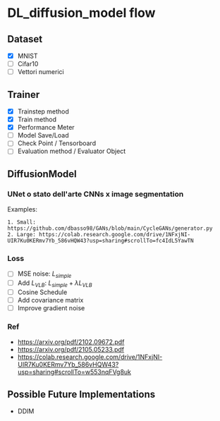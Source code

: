 # DL_diffusion_model flow

## Dataset

- [x] MNIST
- [ ] Cifar10
- [ ] Vettori numerici

## Trainer

- [x] Trainstep method
- [x] Train method
- [x] Performance Meter
- [ ] Model Save/Load
- [ ] Check Point / Tensorboard
- [ ] Evaluation method / Evaluator Object

## DiffusionModel

### UNet o stato dell'arte CNNs x image segmentation

Examples:

    1. Small: https://github.com/dbasso98/GANs/blob/main/CycleGANs/generator.py
    2. Large: https://colab.research.google.com/drive/1NFxjNI-UIR7Ku0KERmv7Yb_586vHQW43?usp=sharing#scrollTo=fc4IdL5YawTN

### Loss

- [ ] MSE noise: $L_{simple}$
- [ ] Add $L_{VLB}$: $L_{simple}+\lambda L_{VLB}$
- [ ] Cosine Schedule
- [ ] Add covariance matrix
- [ ] Improve gradient noise

### Ref

- https://arxiv.org/pdf/2102.09672.pdf
- https://arxiv.org/pdf/2105.05233.pdf
- https://colab.research.google.com/drive/1NFxjNI-UIR7Ku0KERmv7Yb_586vHQW43?usp=sharing#scrollTo=w553nqFVg8uk

## Possible Future Implementations

- DDIM

